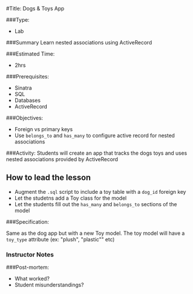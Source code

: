 #Title: Dogs & Toys App

###Type:
- Lab

###Summary
Learn nested associations using ActiveRecord

###Estimated Time:
- 2hrs

###Prerequisites:
- Sinatra
- SQL
- Databases
- ActiveRecord

###Objectives:
- Foreign vs primary keys
- Use `belongs_to` and `has_many` to configure active record for nested associations

###Activity:
Students will create an app that tracks the dogs toys and uses nested associations provided by ActiveRecord

## How to lead the lesson
- Augment the `.sql` script to include a toy table with a `dog_id` foreign key
- Let the studetns add a Toy class for the model
- Let the students fill out the `has_many` and `belongs_to` sections of the model

###Specification:

Same as the dog app but with a new Toy model.  The toy model will have a `toy_type` attribute (ex: "plush", "plastic"" etc)

### Instructor Notes

###Post-mortem:
- What worked?
- Student misunderstandings?
